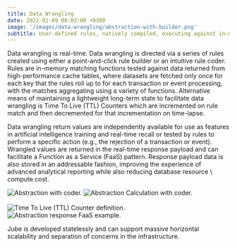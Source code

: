 ```yaml
---
title: Data Wrangling
date: 2022-01-09 08:03:00 +0300
image: '/images/data-wrangling/abstraction-with-builder.png'
subtitle: User-defined rules, natively compiled, executing against in-memory datasets for unrivalled performance in real-time data wrangling.
---
```


Data wrangling is real-time. Data wrangling is directed via a series of rules created using either a point-and-click rule builder or an intuitive rule coder. Rules are in-memory matching functions tested against data returned from high-performance cache tables, where datasets are fetched only once for each key that the rules roll up to for each transaction or event processing, with the matches aggregating using a variety of functions. Alternative means of maintaining a lightweight long-term state to facilitate data wrangling is Time To Live (TTL) Counters which are incremented on rule match and then decremented for that incrementation on time-lapse.

Data wrangling return values are independently available for use as features in artificial intelligence training and real-time recall or tested by rules to perform a specific action (e.g., the rejection of a transaction or event). Wrangled values are returned in the real-time response payload and can facilitate a Function as a Service (FaaS) pattern. Response payload data is also stored in an addressable fashion, improving the experience of advanced analytical reporting while also reducing database resource \ compute cost.

<div class="gallery-box">
  <div class="gallery">
    <img src="/images/data-wrangling/abstraction-with-coder.png" loading="lazy" alt="Abstraction with coder.">
    <img src="/images/data-wrangling/abstraction-calculation-coder.png" loading="lazy" alt="Abstraction Calculation with coder.">
  </div>
  <br/>
  <div class="gallery">
    <img src="/images/data-wrangling/ttl-counter-definition.png" loading="lazy" alt="Time To Live (TTL) Counter definition.">
    <img src="/images/data-wrangling/response-faas.png" loading="lazy" alt="Abstraction response FaaS example.">
  </div>
</div>

Jube is developed statelessly and can support massive horizontal scalability and separation of concerns in the infrastructure.